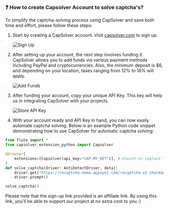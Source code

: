 ### ❓ How to create Capsolver Account to solve captcha's?

To simplify the captcha-solving process using CapSolver and save both time and effort, please follow these steps:

1. Start by creating a CapSolver account. Visit [capsolver.com](https://dashboard.capsolver.com/passport/register?inviteCode=XE68oraJ9nMM) to sign up.

   ![Sign Up](https://raw.githubusercontent.com/omkarcloud/flute/master/images/sign_up_capsolver.png)

2. After setting up your account, the next step involves funding it. CapSolver allows you to add funds via various payment methods including PayPal and cryptocurrencies. Also, the minimum deposit is $6, and depending on your location, taxes ranging from 12% to 18% will apply.

   ![Add Funds](https://raw.githubusercontent.com/omkarcloud/flute/master/images/put-funds.gif)

3. After funding your account, copy your unique API Key. This key will help us in integrating CapSolver with your projects.

   ![Store API Key](https://raw.githubusercontent.com/omkarcloud/flute/master/images/copy-api-key.png)

4. With your account ready and API Key in hand, you can now easily automate captcha solving. Below is an example Python code snippet demonstrating how to use CapSolver for automatic captcha solving:

```python
from flute import *
from capsolver_extension_python import Capsolver

@browser(
    extensions=[Capsolver(api_key="CAP-MY_KEY")], # Ensure to replace "CAP-MY_KEY" with your actual CapSolver API Key
)  
def solve_captcha(driver: AntiDetectDriver, data):
    driver.get("https://recaptcha-demo.appspot.com/recaptcha-v2-checkbox.php")
    driver.prompt()

solve_captcha()
```

Please note that the sign-up link provided is an affiliate link. By using this link, you'll be able to support our project at no extra cost to you :)